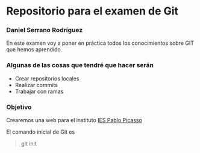 # Repositorio para el examen de Git

### Daniel Serrano Rodríguez

En este examen voy a poner en práctica todos los conocimientos sobre GIT que hemos aprendido.

### Algunas de las cosas que tendré que hacer serán

- Crear repositorios locales
- Realizar commits
- Trabajar con ramas

### Objetivo

Crearemos una web para el instituto [IES Pablo Picasso](https://iespablopicasso.es/web/)


El comando inicial de Git es

> git init
